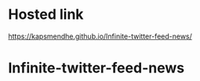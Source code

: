 # Hosted link
https://kapsmendhe.github.io/Infinite-twitter-feed-news/
# Infinite-twitter-feed-news
